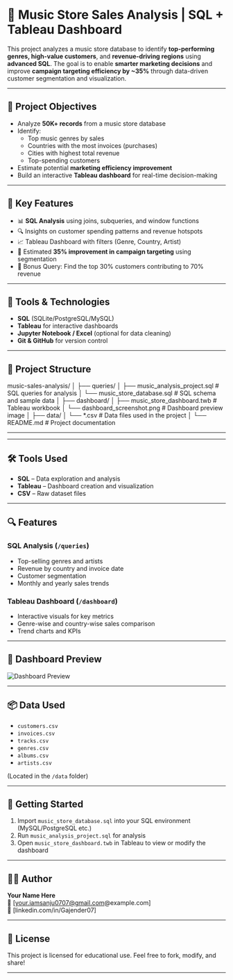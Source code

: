 # 🎯 Music Store Sales Analysis | SQL + Tableau Dashboard

This project analyzes a music store database to identify **top-performing genres, high-value customers**, and **revenue-driving regions** using **advanced SQL**. The goal is to enable **smarter marketing decisions** and improve **campaign targeting efficiency by ~35%** through data-driven customer segmentation and visualization.

---

## 📌 Project Objectives

- Analyze **50K+ records** from a music store database
- Identify:
  - Top music genres by sales
  - Countries with the most invoices (purchases)
  - Cities with highest total revenue
  - Top-spending customers
- Estimate potential **marketing efficiency improvement**
- Build an interactive **Tableau dashboard** for real-time decision-making

---

## 🧠 Key Features

- 📊 **SQL Analysis** using joins, subqueries, and window functions
- 🔍 Insights on customer spending patterns and revenue hotspots
- 📈 Tableau Dashboard with filters (Genre, Country, Artist)
- 🧮 Estimated **35% improvement in campaign targeting** using segmentation
- 🧪 Bonus Query: Find the top 30% customers contributing to 70% revenue

---

## 🔧 Tools & Technologies

- **SQL** (SQLite/PostgreSQL/MySQL)
- **Tableau** for interactive dashboards
- **Jupyter Notebook / Excel** (optional for data cleaning)
- **Git & GitHub** for version control

---

## 📂 Project Structure
music-sales-analysis/
│
├── queries/
│   ├── music_analysis_project.sql       # SQL queries for analysis
│   └── music_store_database.sql         # SQL schema and sample data
│
├── dashboard/
│   ├── music_store_dashboard.twb        # Tableau workbook
│   └── dashboard_screenshot.png         # Dashboard preview image
│
├── data/
│   └── *.csv                            # Data files used in the project
│
└── README.md                            # Project documentation



---
---

## 🛠️ Tools Used

- **SQL** – Data exploration and analysis
- **Tableau** – Dashboard creation and visualization
- **CSV** – Raw dataset files

---

## 🔍 Features

### SQL Analysis (`/queries`)
- Top-selling genres and artists
- Revenue by country and invoice date
- Customer segmentation
- Monthly and yearly sales trends

### Tableau Dashboard (`/dashboard`)
- Interactive visuals for key metrics
- Genre-wise and country-wise sales comparison
- Trend charts and KPIs

---

## 📸 Dashboard Preview

![Dashboard Preview](dashboard/dashboard_screenshot.png)

---

## 📦 Data Used

- `customers.csv`
- `invoices.csv`
- `tracks.csv`
- `genres.csv`
- `albums.csv`
- `artists.csv`

(Located in the `/data` folder)

---

## 🚀 Getting Started

1. Import `music_store_database.sql` into your SQL environment (MySQL/PostgreSQL etc.)
2. Run `music_analysis_project.sql` for analysis
3. Open `music_store_dashboard.twb` in Tableau to view or modify the dashboard

---

## 👨‍💻 Author

**Your Name Here**  
📧 [your.iamsanju0707@gmail.com@example.com]  
🔗 [linkedin.com/in/Gajender07]

---

## 📄 License

This project is licensed for educational use. Feel free to fork, modify, and share!

---